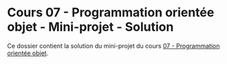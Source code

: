 # Cours 07 - Programmation orientée objet - Mini-projet - Solution

Ce dossier contient la solution du mini-projet du cours
[07 - Programmation orientée objet](../../README.md).
